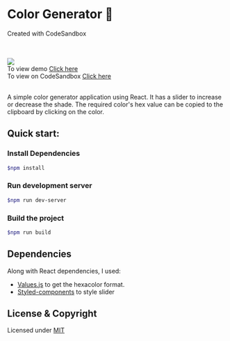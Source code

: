 # Color Generator :art:

Created with CodeSandbox

<br><br>
![](https://img.shields.io/badge/Status-Complete-green.svg)
<br>
To view demo [Click here](https://csb-wvg3k.netlify.app/) <br>
To view on CodeSandbox [Click here](https://codesandbox.io/s/github/vk0808/color-generator)
<br><br>

A simple color generator application using React. It has a slider to increase or decrease the shade. The required color's hex value can be copied to the clipboard by clicking on the color.

## Quick start:

### Install Dependencies

```sh
$npm install
```

### Run development server

```sh
$npm run dev-server
```

### Build the project

```sh
$npm run build
```

## Dependencies

Along with React dependencies, I used:

- [Values.js](https://github.com/noeldelgado/values.js) to get the hexacolor format.
- [Styled-components](https://github.com/styled-components/styled-components) to style slider

## License & Copyright
Licensed under [MIT](LICENSE)
